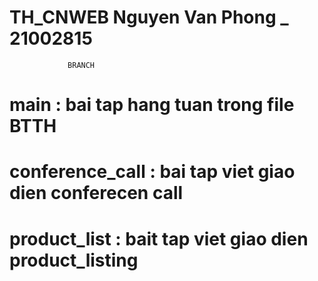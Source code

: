 # TH_CNWEB Nguyen Van Phong _ 21002815

                 BRANCH 
# main : bai tap hang tuan trong file BTTH
# conference_call : bai tap viet giao dien conferecen call
# product_list : bait tap viet giao dien product_listing
